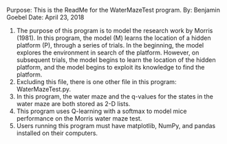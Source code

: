 Purpose: This is the ReadMe for the WaterMazeTest program.
By: Benjamin Goebel
Date: April 23, 2018

1. The purpose of this program is to model the research work by
   Morris (1981). In this program, the model (M) learns the location
   of a hidden platform (P), through a series of trials. In
   the beginning, the model explores the environment in search of the platform.
   However, on subsequent trials, the model begins to learn the location of
   the hidden platform, and the model begins to exploit its knowledge to find
   the platform.
2. Excluding this file, there is one other file in this program:
   WaterMazeTest.py.
3. In this program, the water maze and the q-values for the states in the
   water maze are both stored as 2-D lists.
4. This program uses Q-learning with a softmax to model mice performance
   on the Morris water maze test.
5. Users running this program must have matplotlib, NumPy, and pandas installed
   on their computers.

